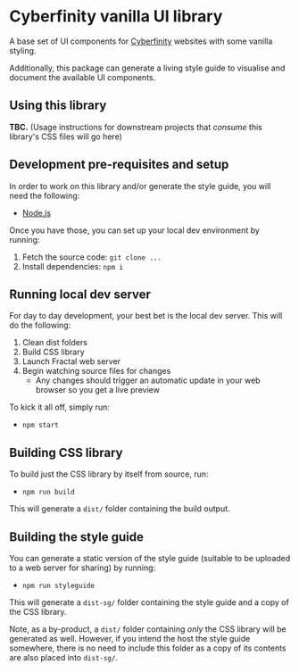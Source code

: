 # Cyberfinity vanilla UI library

A base set of UI components for [Cyberfinity](http://www.cyberfinity.net/) websites with some vanilla styling.

Additionally, this package can generate a living style guide to visualise and document the available UI components.

## Using this library

**TBC.** (Usage instructions for downstream projects that _consume_ this library's CSS files will go here)


## Development pre-requisites and setup

In order to work on this library and/or generate the style guide, you will need the following:

* [Node.js](https://nodejs.org/)

Once you have those, you can set up your local dev environment by running:

1. Fetch the source code: `git clone ...`
1. Install dependencies: `npm i`


## Running local dev server

For day to day development, your best bet is the local dev server. This will do the following:

1. Clean dist folders
1. Build CSS library
1. Launch Fractal web server
1. Begin watching source files for changes
    * Any changes should trigger an automatic update in your web browser so you get a live preview

To kick it all off, simply run:

* `npm start`


## Building CSS library

To build just the CSS library by itself from source, run:

* `npm run build`

This will generate a `dist/` folder containing the build output.


## Building the style guide

You can generate a static version of the style guide (suitable to be uploaded to a web server for sharing) by running:

* `npm run styleguide`

This will generate a `dist-sg/` folder containing the style guide and a copy of the CSS library.

Note, as a by-product, a `dist/` folder containing _only_ the CSS library will be generated as well. However, if you intend the host the style guide somewhere, there is no need to include this folder as a copy of its contents are also placed into `dist-sg/`.
